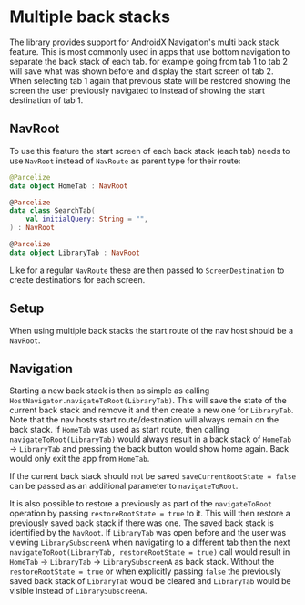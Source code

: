 # Multiple back stacks

The library provides support for AndroidX Navigation's multi back stack feature. This is most
commonly used in apps that use bottom navigation to separate the back stack of each tab. for example
going from tab 1 to tab 2 will save what was shown before and display the start screen of tab 2.
When selecting tab 1 again that previous state will be restored showing the screen the user
previously navigated to instead of showing the start destination of tab 1.

## NavRoot

To use this feature the start screen of each back stack (each tab) needs to use `NavRoot` instead
of `NavRoute` as parent type for their route:

```kotlin
@Parcelize
data object HomeTab : NavRoot

@Parcelize
data class SearchTab(
    val initialQuery: String = "",
) : NavRoot

@Parcelize
data object LibraryTab : NavRoot
```

Like for a regular `NavRoute` these are then passed to `ScreenDestination` to create destinations
for each screen.

## Setup

When using multiple back stacks the start route of the nav host should be a `NavRoot`.

## Navigation

Starting a new back stack is then as simple as calling `HostNavigator.navigateToRoot(LibraryTab)`.
This will save the state of the current back stack and remove it and then create a new one for
`LibraryTab`. Note that the nav hosts start route/destination will always remain on the back stack.
If `HomeTab` was used as start route, then calling `navigateToRoot(LibraryTab)` would always result
in a back stack of `HomeTab` -> `LibraryTab` and pressing the back button would show home again.
Back would only exit the app from `HomeTab`.

If the current back stack should not be saved `saveCurrentRootState = false` can be passed as an
additional parameter to `navigateToRoot`.

It is also possible to restore a previously as part of the `navigateToRoot` operation by passing
`restoreRootState = true` to it. This will then restore a previously saved back stack if there was
one. The saved back stack is identified by the `NavRoot`. If `LibraryTab` was open before and the
user was viewing `LibrarySubscreenA` when navigating to a different tab then the next
`navigateToRoot(LibraryTab, restoreRootState = true)` call would result in `HomeTab` -> `LibraryTab`
-> `LibrarySubscreenA` as back stack. Without the `restoreRootState = true` or when explicitly
passing `false` the previously saved back stack of `LibraryTab` would be cleared and `LibraryTab`
would be visible instead of `LibrarySubscreenA`.
